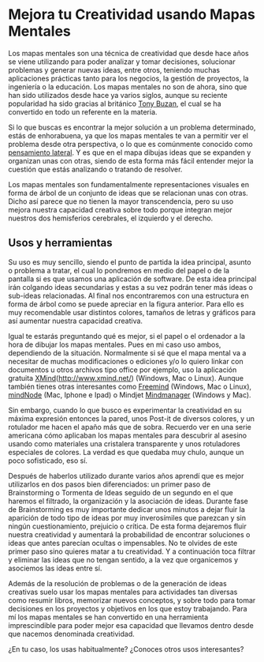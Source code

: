 # Mejora tu Creatividad usando Mapas Mentales
Los mapas mentales son una técnica de creatividad que desde hace años se viene utilizando para poder analizar y tomar decisiones, solucionar problemas y generar nuevas ideas, entre otros, teniendo muchas aplicaciones prácticas tanto para los negocios, la gestión de proyectos, la ingeniería o la educación. Los mapas mentales no son de ahora, sino que han sido utilizados desde hace ya varios siglos, aunque su reciente popularidad ha sido gracias al británico [Tony Buzan][1], el cual se ha convertido en todo un referente en la materia.

Si lo que buscas es encontrar la mejor solución a un problema determinado, estás de enhorabuena, ya que los mapas mentales te van a permitir ver el problema desde otra perspectiva, o lo que es comúnmente conocido como [pensamiento lateral][2]. Y es que en el mapa dibujas ideas que se expanden y organizan unas con otras, siendo de esta forma más fácil entender mejor la cuestión que estás analizando o tratando de resolver.

Los mapas mentales son fundamentalmente representaciones visuales en forma de árbol de un conjunto de ideas que se relacionan unas con otras. Dicho así parece que no tienen la mayor transcendencia, pero su uso mejora nuestra capacidad creativa sobre todo porque integran mejor nuestros dos hemisferios cerebrales, el izquierdo y el derecho.

## Usos y herramientas

Su uso es muy sencillo, siendo el punto de partida la idea principal, asunto o problema a tratar, el cual lo pondremos en medio del papel o de la pantalla si es que usamos una aplicación de software. De esta idea principal irán colgando ideas secundarias y estas a su vez podrán tener más ideas o sub-ideas relacionadas. Al final nos encontraremos con una estructura en forma de árbol como se puede apreciar en la figura anterior. Para ello es muy recomendable usar distintos colores, tamaños de letras y gráficos para así aumentar nuestra capacidad creativa.

Igual te estarás preguntando qué es mejor, si el papel o el ordenador a la hora de dibujar los mapas mentales. Pues en mi caso uso ambos, dependiendo de la situación. Normalmente si sé que el mapa mental va a necesitar de muchas modificaciones o ediciones y/o lo quiero linkar con documentos u otros archivos tipo office por ejemplo, uso la aplicación gratuita [XMind]()(http://www.xmind.net/) (Windows, Mac o Linux). Aunque también tienes otras interesantes como [Freemind][4] (Windows, Mac o Linux), [mindNode][5] (Mac, Iphone e Ipad) o Mindjet [Mindmanager][6] (Windows y Mac).

Sin embargo, cuando lo que busco es experimentar la creatividad en su máxima expresión entonces la pared, unos Post-it de diversos colores, y un rotulador me hacen el apaño más que de sobra. Recuerdo ver en una serie americana cómo aplicaban los mapas mentales para descubrir al asesino usando como materiales una cristalera transparente y unos rotuladores especiales de colores. La verdad es que quedaba muy chulo, aunque un poco sofisticado, eso sí.

Después de haberlos utilizado durante varios años aprendí que es mejor utilizarlos en dos pasos bien diferenciados: un primer paso de Brainstorming o Tormenta de Ideas seguido de un segundo en el que haremos el filtrado, la organización y la asociación de ideas. Durante fase de Brainstorming es muy importante dedicar unos minutos a dejar fluir la aparición de todo tipo de ideas por muy inverosímiles que parezcan y sin ningún cuestionamiento, prejuicio o crítica. De esta forma dejaremos fluir nuestra creatividad y aumentará la probabilidad de encontrar soluciones o ideas que antes parecían ocultas o impensables. No te olvides de este primer paso sino quieres matar a tu creatividad. Y a continuación toca filtrar y eliminar las ideas que no tengan sentido, a la vez que organicemos y asociemos las ideas entre sí.

Además de la resolución de problemas o de la generación de ideas creativas suelo usar los mapas mentales para actividades tan diversas como resumir libros, memorizar nuevos conceptos, y sobre todo para tomar decisiones en los proyectos y objetivos en los que estoy trabajando. Para mí los mapas mentales se han convertido en una herramienta imprescindible para poder mejor esa capacidad que llevamos dentro desde que nacemos denominada creatividad.

¿En tu caso, los usas habitualmente? ¿Conoces otros usos interesantes?

[1]:	http://www.tonybuzan.com/
[2]:	http://es.wikipedia.org/wiki/Pensamiento_lateral
[4]:	http://freemind.sourceforge.net/
[5]:	http://mindnode.com/
[6]:	http://www.mindjet.com/products/mindmanager/
